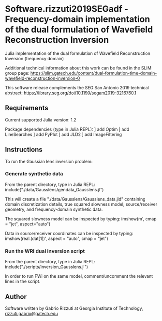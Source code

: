 # Software.rizzuti2019SEGadf - Frequency-domain implementation of the dual formulation of Wavefield Reconstruction Inversion

Julia implementation of the dual formulation of Wavefield Reconstruction Inversion (frequency domain)

Additional technical information about this work can be found in the SLIM group page:
https://slim.gatech.edu/content/dual-formulation-time-domain-wavefield-reconstruction-inversion-0

This software release complements the SEG San Antonio 2019 technical abstract:
https://library.seg.org/doi/10.1190/segam2019-3216760.1

## Requirements

Current supported Julia version: 1.2

Package dependencies (type in Julia REPL):
] add Optim
] add LineSearches
] add PyPlot
] add JLD2
] add ImageFiltering

## Instructions

To run the Gaussian lens inversion problem:

### Generate synthetic data

From the parent directory, type in Julia REPL:
include("./data/Gausslens/gendata_Gausslens.jl")

This will create a file "./data/Gausslens/Gausslens_data.jld" containing domain discretization details, true squared slowness model, source/receiver geometry, and frequency-domain synthetic data.

The squared slowness model can be inspected by typing:
imshow(m', cmap = "jet", aspect="auto")

Data in source/receiver coordinates can be inspected by typing:
imshow(real.(dat[1])', aspect = "auto", cmap = "jet")

### Run the WRI dual inversion script

From the parent directory, type in Julia REPL:
include("./scripts/inversion_Gausslens.jl")

In order to run FWI on the same model, comment/uncomment the relevant lines in the script.

## Author

Software written by Gabrio Rizzuti at Georgia Institute of Technology, rizzuti.gabrio@gatech.edu
